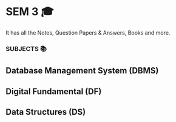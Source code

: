 # SEM 3 🎓
It has all the Notes, Question Papers & Answers, Books and more.

### SUBJECTS 📚
## Database Management System (DBMS)
## Digital Fundamental (DF)
## Data Structures (DS)
